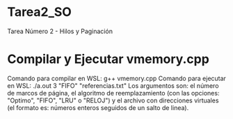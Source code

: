 # Tarea2_SO
Tarea Número 2 - Hilos y Paginación

# Compilar y Ejecutar vmemory.cpp
Comando para compilar en WSL: g++ vmemory.cpp
Comando para ejecutar en WSL: ./a.out 3 "FIFO" "referencias.txt"
Los argumentos son: el número de marcos de página, el algoritmo de reemplazamiento (con las opciones: "Optimo", "FIFO", "LRU" o "RELOJ") y el archivo con direcciones virtuales (el formato es: números enteros seguidos de un salto de linea).
